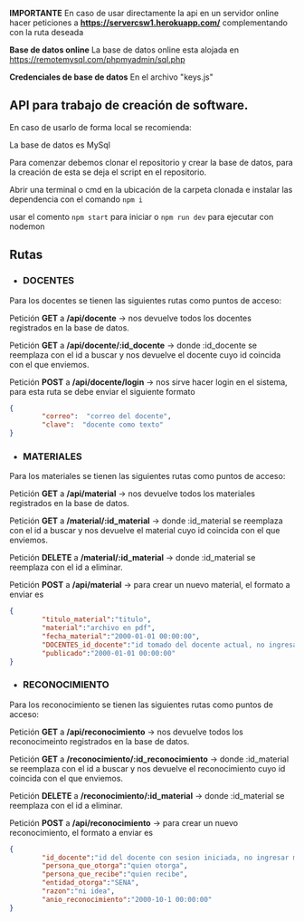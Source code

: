 **IMPORTANTE** 
En caso de usar directamente la api en un servidor online hacer peticiones a **https://servercsw1.herokuapp.com/** complementando con la ruta deseada

**Base de datos online**
La base de datos online esta alojada en https://remotemysql.com/phpmyadmin/sql.php
 
 **Credenciales de base de datos**
En el archivo "keys.js"

## API para trabajo de creación de software.

En caso de usarlo de forma local se recomienda:

La base de datos es MySql

Para comenzar debemos clonar el repositorio y crear la base de datos, para la creación de esta se deja el script en el repositorio.
 
Abrir una terminal o cmd en la ubicación de la carpeta clonada e instalar las dependencia con el comando `npm i`

usar el comento `npm start` para iniciar o `npm run dev` para ejecutar con nodemon

## Rutas

* ### DOCENTES

Para los docentes se tienen las siguientes rutas como puntos de acceso:

Petición **GET** a **/api/docente** -> nos devuelve todos los docentes registrados en la base de datos.

Petición **GET** a **/api/docente/:id_docente** -> donde :id_docente se reemplaza con el id a buscar y nos devuelve el docente cuyo id coincida con el que enviemos.

Petición **POST** a **/api/docente/login** -> nos sirve hacer login en el sistema, para esta ruta se debe enviar el siguiente formato

``` json
{
        "correo":  "correo del docente",
        "clave":  "docente como texto"
}
```

* ### MATERIALES

Para los materiales se tienen las siguientes rutas como puntos de acceso:

Petición **GET** a **/api/material** -> nos devuelve todos los materiales registrados en la base de datos.

Petición **GET** a **/material/:id_material** -> donde :id_material se reemplaza con el id a buscar y nos devuelve el material cuyo id coincida con el que enviemos.

Petición **DELETE** a **/material/:id_material** -> donde :id_material se reemplaza con el id a eliminar.

Petición **POST** a **/api/material** -> para crear un  nuevo material, el formato a enviar es

``` json
{
        "titulo_material":"titulo",
        "material":"archivo en pdf",
        "fecha_material":"2000-01-01 00:00:00",
        "DOCENTES_id_docente":"id tomado del docente actual, no ingresar manual",
        "publicado":"2000-01-01 00:00:00"
}
```

* ### RECONOCIMIENTO

Para los reconocimiento se tienen las siguientes rutas como puntos de acceso:

Petición **GET** a **/api/reconocimiento** -> nos devuelve todos los reconocimeinto registrados en la base de datos.

Petición **GET** a **/reconocimiento/:id_reconocimiento** -> donde :id_material se reemplaza con el id a buscar y nos devuelve el reconocimiento cuyo id coincida con el que enviemos.

Petición **DELETE** a **/reconocimiento/:id_material** -> donde :id_material se reemplaza con el id a eliminar.

Petición **POST** a **/api/reconocimiento** -> para crear un  nuevo reconocimiento, el formato a enviar es

``` json
{
        "id_docente":"id del docente con sesion iniciada, no ingresar manual",
        "persona_que_otorga":"quien otorga",
        "persona_que_recibe":"quien recibe",
        "entidad_otorga":"SENA",
        "razon":"ni idea",
        "anio_reconocimiento":"2000-10-1 00:00:00"
}
```
